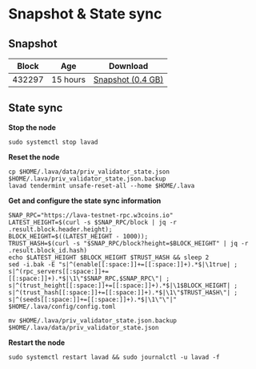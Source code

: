 # Snapshot & State sync

## Snapshot

| Block  | Age     | Download                                                                                                                   |
| ------ | ------- | -------------------------------------------------------------------------------------------------------------------------- |
|   432297   |  15 hours | [Snapshot (0.4 GB)](https://s3.eu-central-1.amazonaws.com/w3coins.io/snapshots/lava-testnet/lava_snapsot_latest.tar.lz4)  |

## State sync

**Stop the node**

```
sudo systemctl stop lavad
```

**Reset the node**

```
cp $HOME/.lava/data/priv_validator_state.json $HOME/.lava/priv_validator_state.json.backup
lavad tendermint unsafe-reset-all --home $HOME/.lava
```

**Get and configure the state sync information**

```
SNAP_RPC="https://lava-testnet-rpc.w3coins.io"
LATEST_HEIGHT=$(curl -s $SNAP_RPC/block | jq -r .result.block.header.height);
BLOCK_HEIGHT=$((LATEST_HEIGHT - 1000));
TRUST_HASH=$(curl -s "$SNAP_RPC/block?height=$BLOCK_HEIGHT" | jq -r .result.block_id.hash) 
echo $LATEST_HEIGHT $BLOCK_HEIGHT $TRUST_HASH && sleep 2
sed -i.bak -E "s|^(enable[[:space:]]+=[[:space:]]+).*$|\1true| ;
s|^(rpc_servers[[:space:]]+=[[:space:]]+).*$|\1\"$SNAP_RPC,$SNAP_RPC\"| ;
s|^(trust_height[[:space:]]+=[[:space:]]+).*$|\1$BLOCK_HEIGHT| ;
s|^(trust_hash[[:space:]]+=[[:space:]]+).*$|\1\"$TRUST_HASH\"| ;
s|^(seeds[[:space:]]+=[[:space:]]+).*$|\1\"\"|" $HOME/.lava/config/config.toml
```

```
mv $HOME/.lava/priv_validator_state.json.backup $HOME/.lava/data/priv_validator_state.json
```

**Restart the node**

```
sudo systemctl restart lavad && sudo journalctl -u lavad -f
```
